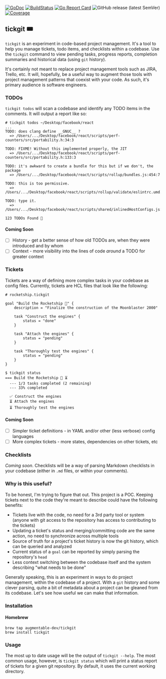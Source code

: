[![GoDoc](https://godoc.org/github.com/augmentable-dev/tickgit?status.svg)](https://godoc.org/github.com/augmentable-dev/tickgit)
[![BuildStatus](https://github.com/augmentable-dev/tickgit/workflows/tests/badge.svg)](https://github.com/augmentable-dev/tickgit/actions?workflow=tests)
[![Go Report Card](https://goreportcard.com/badge/github.com/augmentable-dev/tickgit)](https://goreportcard.com/report/github.com/augmentable-dev/tickgit)
![GitHub release (latest SemVer)](https://img.shields.io/github/v/release/augmentable-dev/tickgit)
[![Coverage](http://gocover.io/_badge/github.com/augmentable-dev/tickgit)](http://gocover.io/github.com/augmentable-dev/tickgit)

## tickgit 🎟️

`tickgit` is an experiment in code-based project management. It's a tool to help you manage tickets, todo items, and checklists within a codebase. Use the `tickgit` command to view pending tasks, progress reports, completion summaries and historical data (using `git` history).

It's certainly not meant to replace project management tools such as JIRA, Trello, etc. It will, hopefully, be a useful way to augment those tools with project management patterns that coexist with your code. As such, it's primary audience is software engineers.

### TODOs

`tickgit todos` will scan a codebase and identify any TODO items in the comments. It will output a report like so:

```
# tickgit todos ~/Desktop/facebook/react
...
TODO: does clang define __GNUC__ ?
  => /Users/.../Desktop/facebook/react/scripts/perf-counters/src/portability.h:34:3

TODO: FIXME! Without this implemented properly, the JIT
  => /Users/.../Desktop/facebook/react/scripts/perf-counters/src/portability.h:133:3

TODO: it's awkward to create a bundle for this but if we don't, the package
  => /Users/.../Desktop/facebook/react/scripts/rollup/bundles.js:454:7

TODO: this is too permissive.
  => /Users/.../Desktop/facebook/react/scripts/rollup/validate/eslintrc.umd.js:20:7

TODO: type it.
  => /Users/.../Desktop/facebook/react/scripts/shared/inlinedHostConfigs.js:25:27

123 TODOs Found 📝
```

#### Coming Soon

- [ ] History - get a better sense of how old TODOs are, when they were introduced and by whom
- [ ] Context - more visibility into the lines of code _around_ a TODO for greater context

### Tickets

Tickets are a way of defining more complex tasks in your codebase as config files. Currently, tickets are HCL files that look like the following:

```hcl
# rocketship.tickgit

goal "Build the Rocketship 🚀" {
    description = "Finalize the construction of the Moonblaster 2000"

    task "Construct the engines" {
        status = "done"
    }

    task "Attach the engines" {
        status = "pending"
    }

    task "Thoroughly test the engines" {
        status = "pending"
    }
}
```

```
$ tickgit status
=== Build the Rocketship 🚀 ⏳
  --- 1/3 tasks completed (2 remaining)
  --- 33% completed

  ✅ Construct the engines
  ⏳ Attach the engines
  ⏳ Thoroughly test the engines
```

#### Coming Soon

- [ ] Simpler ticket definitions - in YAML and/or other (less verbose) config languages
- [ ] More complex tickets - more states, dependencies on other tickets, etc

### Checklists

_Coming soon_. Checklists will be a way of parsing Markdown checklists in your codebase (either in `.md` files, or within your comments).


### Why is this useful?

To be honest, I'm trying to figure that out. This project is a POC. Keeping tickets next to the code they're meant to describe could have the following benefits:

- Tickets live with the code, no need for a 3rd party tool or system (anyone with git access to the repository has access to contributing to the tickets)
- Updating a ticket's status and merging/committing code are the same action, no need to synchronize across multiple tools
- Source of truth for a project's ticket history is now the git history, which can be queried and analyzed
- Current status of a `goal` can be reported by simply parsing the repository's `head`
- Less context switching between the codebase itself and the system describing "what needs to be done"

Generally speaking, this is an experiment in ways to do project management, within the codebase of a project. With a `git` history and some clever parsing, quite a bit of metadata about a project can be gleaned from its codebase. Let's see how useful we can make that information.

### Installation

#### Homebrew

```
brew tap augmentable-dev/tickgit
brew install tickgit
```


### Usage

The most up to date usage will be the output of `tickgit --help`. The most common usage, however, is `tickgit status` which will print a status report of tickets for a given git repository. By default, it uses the current working directory.
